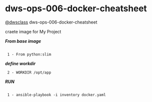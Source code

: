 # dws-ops-006-docker-cheatsheet

[@dwsclass](https://github.com/dwsclass) dws-ops-006-docker-cheatsheet

craete  image for My Project

***From base image***
```
 
 1 - From python:slim

```
***define workdir*** 
```
 2 - WORKDIR /opt/app
```


***RUN***

```
 
 1 - ansible-playbook -i inventory docker.yaml

```
